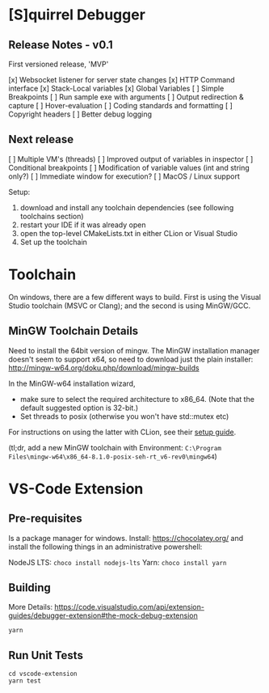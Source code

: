 # [S]quirrel Debugger

## Release Notes - v0.1
First versioned release, 'MVP'

[x] Websocket listener for server state changes
[x] HTTP Command interface
[x] Stack-Local variables
[x] Global Variables
[ ] Simple Breakpoints
[ ] Run sample exe with arguments
[ ] Output redirection & capture
[ ] Hover-evaluation
[ ] Coding standards and formatting
[ ] Copyright headers
[ ] Better debug logging

## Next release
[ ] Multiple VM's (threads)
[ ] Improved output of variables in inspector
[ ] Conditional breakpoints
[ ] Modification of variable values (int and string only?)
[ ] Immediate window for execution?
[ ] MacOS / Linux support

Setup:

1. download and install any toolchain dependencies (see following toolchains section)
1. restart your IDE if it was already open
1. open the top-level CMakeLists.txt in either CLion or Visual Studio
1. Set up the toolchain

# Toolchain
On windows, there are a few different ways to build. First is using the Visual Studio toolchain (MSVC or Clang); and the
second is using MinGW/GCC.

## MinGW Toolchain Details
Need to install the 64bit version of mingw. The MinGW installation manager doesn't seem to support x64, so need to download just the plain installer: http://mingw-w64.org/doku.php/download/mingw-builds

In the MinGW-w64 installation wizard, 
- make sure to select the required architecture to x86_64.  (Note that the default suggested option is 32-bit.)
- Set threads to posix (otherwise you won't have std::mutex etc)

For instructions on using the latter with CLion, see their [setup guide](https://www.jetbrains.com/help/clion/quick-tutorial-on-configuring-clion-on-windows.html).

(tl;dr, add a new MinGW toolchain with Environment: `C:\Program Files\mingw-w64\x86_64-8.1.0-posix-seh-rt_v6-rev0\mingw64`)

# VS-Code Extension

## Pre-requisites
Is a package manager for windows. Install: https://chocolatey.org/ and install the following things
in an administrative powershell:

NodeJS LTS: `choco install nodejs-lts`
Yarn: `choco install yarn`



## Building
More Details: https://code.visualstudio.com/api/extension-guides/debugger-extension#the-mock-debug-extension

```
yarn
```

## Run Unit Tests
```
cd vscode-extension
yarn test
```
